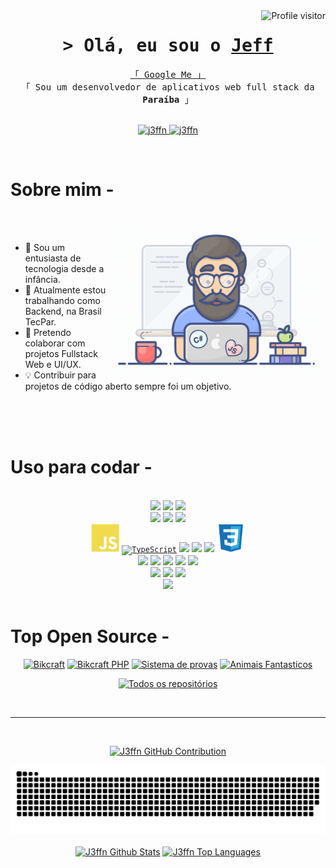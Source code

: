 
<a href="https://komarev.com/ghpvc/?username=j3ffn">
  <img align="right" src="https://komarev.com/ghpvc/?username=j3ffn&label=Visitors&color=0e75b6&style=flat" alt="Profile visitor" />
</a>

<!-- Intro  -->
<h1 align="center">
    <samp>&gt; Olá, eu sou o
            <b><a target="_blank" href="https://www.linkedin.com/in/jefferson-izaquiel/">Jeff</a></b>
    </samp>
</h1>

<p align="center"> 
  <samp>
    <a href="https://www.google.com/search?q=j3ffn">「 Google Me 」</a>
    <br>
    「 Sou um desenvolvedor de aplicativos web full stack da <b>Paraíba</b> 」
    <br>
    <br>
  </samp>
</p>

<p align="center">
 <a href="https://www.linkedin.com/in/jefferson-izaquiel/" target="_blank">
  <img src="https://img.shields.io/badge/LinkedIn-0077B5?style=for-the-badge&logo=linkedin&logoColor=white" alt="j3ffn"/>
 </a>
 <a href="https://www.instagram.com/jeffnn_/" target="_blank">
  <img src="https://img.shields.io/badge/Instagram-fe4164?style=for-the-badge&logo=instagram&logoColor=white" alt="j3ffn" />
 </a> 
</p>
<br />

<!-- Sessão informativa -->
 # Sobre mim -
 
<p>
 <img align="right" width="350" src="/assets/programmer.gif" alt="Coding gif" /><br/><br/>
  
  - 🧞 Sou um entusiasta de tecnologia desde a infância.
  - 🔭 Atualmente estou trabalhando como Backend, na Brasil TecPar.
  - 👯 Pretendo colaborar com projetos Fullstack Web e UI/UX.
  - 💡 Contribuir para projetos de código aberto sempre foi um objetivo.

</p>

<br/>
<br/>
<br/>

# Uso para codar -
<div align="center">
  
  <br/>
  <code><a href="https://www.oracle.com/java/" target="_blank"><img height="45" src="https://www.vectorlogo.zone/logos/java/java-icon.svg"></a></code>
  <code><a href="https://spring.io/" target="_blank"><img height="45" src="https://www.vectorlogo.zone/logos/springio/springio-icon.svg"></a></code>
  <code><a href="https://kafka.apache.org/" target="_blank"><img height="45" src="https://www.vectorlogo.zone/logos/apache_kafka/apache_kafka-icon.svg"></a></code>
  <br/>
  <code><a href="https://www.php.net/" target="_blank"><img height="45" src="https://www.vectorlogo.zone/logos/php/php-icon.svg"></a></code>
  <code><a href="https://symfony.com/" target="_blank"><img height="45" src="https://www.vectorlogo.zone/logos/symfony/symfony-icon.svg"></a></code>
  <code><a href="https://twig.symfony.com/" target="_blank"><img height="45" src="https://svgur.com/i/1j0.svg"></a></code>
  <br/>
  <code><a href="https://www.javascript.com/" target="_blank"><img height="45" src="https://raw.githubusercontent.com/devicons/devicon/master/icons/javascript/javascript-plain.svg"></a></code>
  <code><a href="https://www.typescriptlang.org/" target="_blank"><img height="45" src="https://www.vectorlogo.zone/logos/typescriptlang/typescriptlang-icon.svg" alt="TypeScript"></a></code>
  <code><a href="https://reactjs.org/" target="_blank"><img height="45" src="https://www.vectorlogo.zone/logos/reactjs/reactjs-icon.svg"></a></code>
  <code><a href="https://nextjs.org/" target="_blank"><img height="45" src="https://upload.wikimedia.org/wikipedia/commons/thumb/1/10/Cib-next-js_%28CoreUI_Icons_v1.0.0%29.svg/120px-Cib-next-js_%28CoreUI_Icons_v1.0.0%29.svg.png"></a></code>
  <code><a href="https://www.w3schools.com/html/" target="_blank"><img height="45" src="https://www.vectorlogo.zone/logos/w3_html5/w3_html5-icon.svg"></a></code>
  <code><a href="https://www.w3schools.com/css/" target="_blank"><img height="45" src="https://raw.githubusercontent.com/devicons/devicon/master/icons/css3/css3-original.svg"></a></code>
  <br/>
  <code><a href="https://www.oracle.com/br/database/" target="_blank"><img height="45" src="https://www.vectorlogo.zone/logos/oracle/oracle-icon.svg"></a></code>
  <code><a href="https://www.postgresql.org/" target="_blank"><img height="45" src="https://www.vectorlogo.zone/logos/postgresql/postgresql-icon.svg"></a></code>
  <code><a href="https://www.mysql.com/" target="_blank"><img height="45" src="https://www.vectorlogo.zone/logos/mysql/mysql-icon.svg"></a></code>
  <code><a href="https://www.mongodb.com/" target="_blank"><img height="45" src="https://www.vectorlogo.zone/logos/mongodb/mongodb-icon.svg"></a></code>
  <code><a href="https://redis.io/" target="_blank"><img height="45" src="https://www.vectorlogo.zone/logos/redis/redis-icon.svg"></a></code>
  <br/>
  <code><a href="https://dbeaver.io/" target="_blank"><img height="45" src="https://upload.wikimedia.org/wikipedia/commons/b/b5/DBeaver_logo.svg"></a></code>
  <code><a href="https://code.visualstudio.com/" target="_blank"><img height="45" src="https://upload.vectorlogo.zone/logos/visualstudio_code/images/a4381320-f83c-4a29-9db3-b241c1d096b1.svg"></a></code>
  <code><a href="https://www.jetbrains.com/pt-br/idea/" target="_blank"><img height="45" src="https://upload.vectorlogo.zone/logos/jetbrains_idea/images/d4398a36-c378-4511-a508-106ded6cd69a.svg"></a></code>
  <br/>
  <code><a href="https://git-scm.com/" target="_blank"><img height="45" src="https://www.vectorlogo.zone/logos/git-scm/git-scm-icon.svg"></a></code>

</div>

<br/>

# Top Open Source -
<div align="center">
  
  [![Bikcraft](https://github-readme-stats.vercel.app/api/pin/?username=j3ffn&repo=bikcraft&border_color=7F3FBF&bg_color=0D1117&title_color=C9D1D9&text_color=8B949E&icon_color=7F3FBF)](https://github.com/J3ffn/bikcraft)
  [![Bikcraft PHP](https://github-readme-stats.vercel.app/api/pin/?username=j3ffn&repo=bikcraft-php&border_color=7F3FBF&bg_color=0D1117&title_color=C9D1D9&text_color=8B949E&icon_color=7F3FBF)](https://github.com/J3ffn/bikcraft-PHP)
  [![Sistema de provas](https://github-readme-stats.vercel.app/api/pin/?username=vemser&repo=vs12-provas-back&border_color=7F3FBF&bg_color=0D1117&title_color=C9D1D9&text_color=8B949E&icon_color=7F3FBF)](https://github.com/vemser/vs12-provas-back)
  [![Animais Fantasticos](https://github-readme-stats.vercel.app/api/pin/?username=j3ffn&repo=animais-fantasticos&border_color=7F3FBF&bg_color=0D1117&title_color=C9D1D9&text_color=8B949E&icon_color=7F3FBF)](https://github.com/J3ffn/Animais-Fantasticos)
  
  <p>
    <a href="https://github.com/J3ffn?tab=repositories" target="_blank"><img alt="Todos os repositórios" title="Todos os repositórios" src="https://img.shields.io/badge/-All%20Repos-2962FF?style=for-the-badge&logo=koding&logoColor=white"/></a>
  </p>
  
  <br/>
  <hr/>
  <br/>
</div>

<p align="center">
  <a href="https://github.com/j3ffn">
    <img src="https://github-profile-summary-cards.vercel.app/api/cards/profile-details?username=j3ffn&theme=radical" alt="J3ffn GitHub Contribution"/>
  </a>
</p>

<div align="center"> 
  <picture>
    <source media="(prefers-color-scheme: dark)" srcset="https://raw.githubusercontent.com/j3ffn/j3ffn/output/github-contribution-grid-snake-dark.svg">
    <source media="(prefers-color-scheme: light)" srcset="https://raw.githubusercontent.com/j3ffn/j3ffn/output/github-contribution-grid-snake.svg">
    <img alt="github contribution grid snake animation" src="https://raw.githubusercontent.com/platane/platane/output/github-contribution-grid-snake.svg">
  </picture>
  <br/>
  <br/>
</div>

<div align="center"> 
  <a href="https://github.com/J3ffn"><img alt="J3ffn Github Stats" src="https://denvercoder1-github-readme-stats.vercel.app/api?username=J3ffn&show_icons=true&count_private=true&theme=react&border_color=7F3FBF&bg_color=0D1117&title_color=F85D7F&icon_color=F8D866" height="192px" width="48.5%"/></a>
  <a href="https://github.com/J3ffn"><img alt="J3ffn Top Languages" src="https://denvercoder1-github-readme-stats.vercel.app/api/top-langs/?username=J3ffn&langs_count=8&layout=compact&theme=react&border_color=7F3FBF&bg_color=0D1117&title_color=F85D7F&icon_color=F8D866" height="192px" width="34.5%"/></a>
  <br/>
</div>

<!--
![Al J3ffn Graph](https://github-readme-activity-graph.vercel.app/graph?username=J3ffn&custom_title=Al%20J3ffn%20GitHub%20Activity%20Graph&bg_color=0D1117&color=7F3FBF&line=7F3FBF&point=7F3FBF&area_color=FFFFFF&title_color=FFFFFF&area=true)
-->
